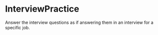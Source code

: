 # InterviewPractice
Answer the interview questions as if answering them in an interview for a specific job.
